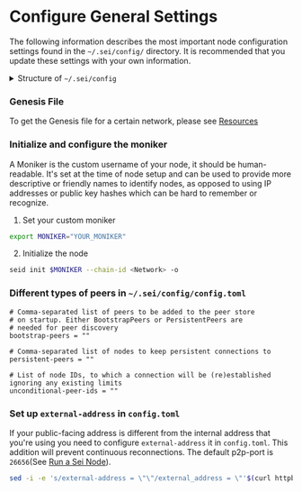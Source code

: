 # Configure General Settings

The following information describes the most important node configuration settings found in the `~/.sei/config/` directory. It is recommended that you update these settings with your own information.

<details>

<summary>Structure of <code>~/.sei/config</code></summary>

```
~/.sei/config
│-- app.toml                            # seid configuration file
│-- client.toml                         # configurations for the cli wallet (ex seid)
│-- config.toml                         # Tendermint configuration file
│-- genesis.json                        # gensesis transactions
│-- node_key.json                       # private key used for node authentication in the p2p protocol (its corresponding public key is the nodeid)
└-- priv_validator_key.json             # key used by the validator on the node to sign blocks
```

</details>

### Genesis File <a href="#initialize-and-configure-moniker" id="initialize-and-configure-moniker"></a>

To get the Genesis file for a certain network, please see [Resources](../../develop/resources.md)&#x20;

### Initialize and configure the moniker[​](https://docs.terra.money/full-node/run-a-full-terra-node/configure-general-settings#initialize-and-configure-moniker) <a href="#initialize-and-configure-moniker" id="initialize-and-configure-moniker"></a>

A Moniker is the custom username of your node, it should be human-readable. It's set at the time of node setup and can be used to provide more descriptive or friendly names to identify nodes, as opposed to using IP addresses or public key hashes which can be hard to remember or recognize.

1. Set your custom moniker&#x20;

```bash
export MONIKER="YOUR_MONIKER"
```

2. Initialize the node&#x20;

```bash
seid init $MONIKER --chain-id <Network> -o
```

### Different types of peers in `~/.sei/config/config.toml`

```
# Comma-separated list of peers to be added to the peer store
# on startup. Either BootstrapPeers or PersistentPeers are
# needed for peer discovery
bootstrap-peers = ""

# Comma-separated list of nodes to keep persistent connections to
persistent-peers = ""

# List of node IDs, to which a connection will be (re)established ignoring any existing limits
unconditional-peer-ids = ""
```

### Set up `external-address` in `config.toml`[​](https://docs.terra.money/full-node/run-a-full-terra-node/configure-general-settings#set-up-external\_address-in-configtoml)

If your public-facing address is different from the internal address that you're using you need to configure `external-address` it in `config.toml`. This addition will prevent continuous reconnections. The default p2p-port is `26656`(See  [Run a Sei Node](./)).

```bash
sed -i -e 's/external-address = \"\"/external_address = \"'$(curl httpbin.org/ip | jq -r .origin)':26656\"/g' ~/.sei/config/config.toml
```
